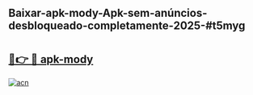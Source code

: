 ## Baixar-apk-mody-Apk-sem-anúncios-desbloqueado-completamente-2025-#t5myg

# <h2><a href="https://ainizakaria.my?title=apk-mody&ref=20M">🔗👉 🔴 apk-mody</a></h2>

[![acn](https://github.com/user-attachments/assets/0f9c940e-d8b0-45ae-aac7-cd30a18b3e1c)](https://ainizakaria.my?title=apk-mody&ref=20M)

